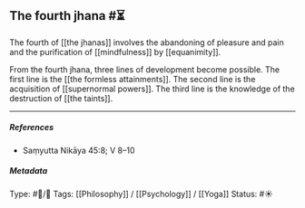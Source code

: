 ## The fourth jhana  #⏳ 

The fourth of [[the jhanas]] involves the abandoning of pleasure and pain and the purification of [[mindfulness]] by [[equanimity]]. 

From the fourth jhana, three lines of development become possible. The first line is the [[the formless attainments]]. The second line is the acquisition of [[supernormal powers]]. The third line is the knowledge of the destruction of [[the taints]]. 

___

##### References

- Saṃyutta Nikāya 45:8; V 8–10

##### Metadata

Type: #🔵/🔵 
Tags: [[Philosophy]] / [[Psychology]] / [[Yoga]]
Status: #☀️ 